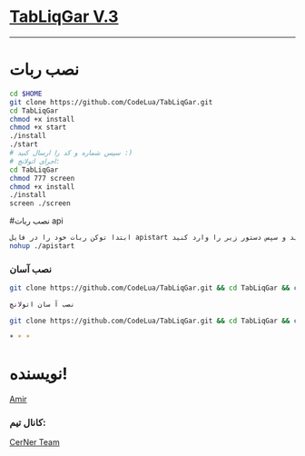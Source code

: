 # [TabLiqGar V.3 ](https://telegram.me/CerNerTabliqGar)

* * *


# نصب ربات
```sh
cd $HOME
git clone https://github.com/CodeLua/TabLiqGar.git
cd TabLiqGar
chmod +x install
chmod +x start
./install
./start
# سپس شماره و کد را ارسال کنید :)
# اجرای اتولانچ:
cd TabLiqGar
chmod 777 screen
chmod +x install
./install
screen ./screen
```
#نصب ربات api

```sh
ابتدا توکن ربات خود را در فایل apistart در خط 4 قرار دهید و سپس دستور زیر را وارد کنید 
nohup ./apistart
```
### نصب آسان
```sh
git clone https://github.com/CodeLua/TabLiqGar.git && cd TabLiqGar && chmod +x install && chmod +x start && ./install && ./start

نصب آ سان اتولانچ

git clone https://github.com/CodeLua/TabLiqGar.git && cd TabLiqGar && chmod 777 screen && chmod +x install && ./install screen ./screen

* * *
```
# نویسنده!

[Amir](https://telegram.me/CodeLua)

### کانال تیم:

[CerNer Team](https://telegram.me/CerNer_Tm)
